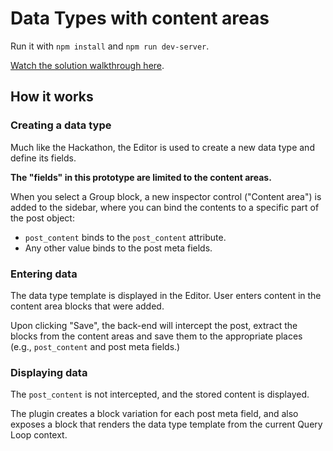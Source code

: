 # Data Types with content areas

Run it with `npm install` and `npm run dev-server`.

[Watch the solution walkthrough here](https://www.youtube.com/watch?v=pA_lq7eeGlg).

## How it works

### Creating a data type

Much like the Hackathon, the Editor is used to create a new data type and define its fields.

**The "fields" in this prototype are limited to the content areas.**

When you select a Group block, a new inspector control ("Content area") is added to the sidebar,
where you can bind the contents to a specific part of the post object:

- `post_content` binds to the `post_content` attribute.
- Any other value binds to the post meta fields.

### Entering data

The data type template is displayed in the Editor. User enters content in the content area blocks that were added.

Upon clicking "Save", the back-end will intercept the post, extract the blocks from the content areas and
save them to the appropriate places (e.g., `post_content` and post meta fields.)

### Displaying data

The `post_content` is not intercepted, and the stored content is displayed.

The plugin creates a block variation for each post meta field, and also exposes a block that renders the data type template from the current Query Loop context.
